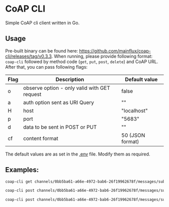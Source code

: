 # CoAP CLI

Simple CoAP cli client written in Go.

## Usage

Pre-built binary can be found here: https://github.com/mainflux/coap-cli/releases/tag/v0.3.3.
When running, please provide following format:
`coap-cli` followed by method code (`get`, `put`, `post`, `delete`) and CoAP URL. After that, you can pass following flags:

| Flag | Description                                  | Default value    |
| ---- | -------------------------------------------- | ---------------- |
| o    | observe option - only valid with GET request | false            |
| a    | auth option sent as URI Query                | ""               |
| H    | host                                         | "localhost"      |
| p    | port                                         | "5683"           |
| d    | data to be sent in POST or PUT               | ""               |
| cf   | content format                               | 50 (JSON format) |

The default values are as set in the [.env](.env) file. Modify them as required.

## Examples:

```bash
coap-cli get channels/0bb5ba61-a66e-4972-bab6-26f19962678f/messages/subtopic --auth 1e1017e6-dee7-45b4-8a13-00e6afeb66eb -o
```

```bash
coap-cli post channels/0bb5ba61-a66e-4972-bab6-26f19962678f/messages/subtopic -a 1e1017e6-dee7-45b4-8a13-00e6afeb66eb -d "hello world"
```

```bash
coap-cli post channels/0bb5ba61-a66e-4972-bab6-26f19962678f/messages/subtopic --auth 1e1017e6-dee7-45b4-8a13-00e6afeb66eb -d "hello world" -H 0.0.0.0 -p 1234
```

